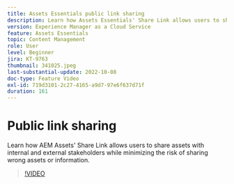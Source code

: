 ```yaml
---
title: Assets Essentials public link sharing
description: Learn how Assets Essentials' Share Link allows users to share assets with internal and external stakeholders while minimizing the risk of sharing wrong assets … (Descriptions should be between 60 and 160 characters)
version: Experience Manager as a Cloud Service
feature: Assets Essentials
topic: Content Management
role: User
level: Beginner
jira: KT-9763
thumbnail: 341025.jpeg
last-substantial-update: 2022-10-08
doc-type: Feature Video
exl-id: 719d3101-2c27-4165-a9d7-97e6f637d71f
duration: 161
---
```

# Public link sharing

Learn how AEM Assets' Share Link allows users to share assets with internal and external stakeholders while minimizing the risk of sharing wrong assets or information.

>[!VIDEO](https://video.tv.adobe.com/v/341025?quality=12&learn=on)

